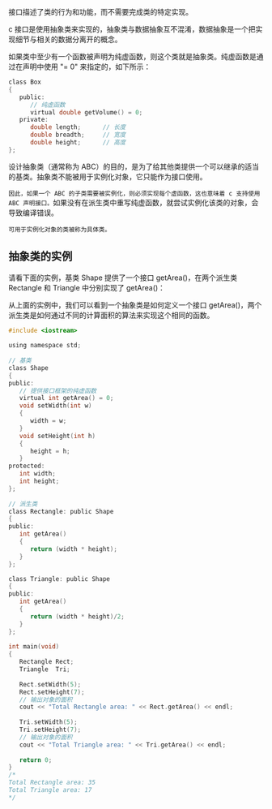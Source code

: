 
接口描述了类的行为和功能，而不需要完成类的特定实现。

c 接口是使用抽象类来实现的，抽象类与数据抽象互不混淆，数据抽象是一个把实现细节与相关的数据分离开的概念。

如果类中至少有一个函数被声明为纯虚函数，则这个类就是抽象类。纯虚函数是通过在声明中使用 "= 0" 来指定的，如下所示：
```c
class Box
{
   public:
      // 纯虚函数
      virtual double getVolume() = 0;
   private:
      double length;      // 长度
      double breadth;     // 宽度
      double height;      // 高度
};
```

设计抽象类（通常称为 ABC）的目的，是为了给其他类提供一个可以继承的适当的基类。抽象类不能被用于实例化对象，它只能作为接口使用。

`因此，如果一个 ABC 的子类需要被实例化，则必须实现每个虚函数，这也意味着 c 支持使用 ABC 声明接口。`如果没有在派生类中重写纯虚函数，就尝试实例化该类的对象，会导致编译错误。

`可用于实例化对象的类被称为具体类。`

## 抽象类的实例
请看下面的实例，基类 Shape 提供了一个接口 getArea()，在两个派生类 Rectangle 和 Triangle 中分别实现了 getArea()：

从上面的实例中，我们可以看到一个抽象类是如何定义一个接口 getArea()，两个派生类是如何通过不同的计算面积的算法来实现这个相同的函数。
```c
#include <iostream>
 
using namespace std;
 
// 基类
class Shape 
{
public:
   // 提供接口框架的纯虚函数
   virtual int getArea() = 0;
   void setWidth(int w)
   {
      width = w;
   }
   void setHeight(int h)
   {
      height = h;
   }
protected:
   int width;
   int height;
};
 
// 派生类
class Rectangle: public Shape
{
public:
   int getArea()
   { 
      return (width * height); 
   }
};

class Triangle: public Shape
{
public:
   int getArea()
   { 
      return (width * height)/2; 
   }
};
 
int main(void)
{
   Rectangle Rect;
   Triangle  Tri;
 
   Rect.setWidth(5);
   Rect.setHeight(7);
   // 输出对象的面积
   cout << "Total Rectangle area: " << Rect.getArea() << endl;
 
   Tri.setWidth(5);
   Tri.setHeight(7);
   // 输出对象的面积
   cout << "Total Triangle area: " << Tri.getArea() << endl; 
 
   return 0;
}
/*
Total Rectangle area: 35
Total Triangle area: 17
*/
```
